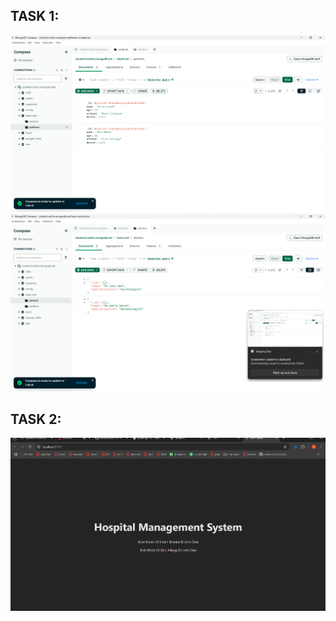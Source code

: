 ## TASK 1:
![alt text](<Screenshot 2025-03-19 154733.png>)
![alt text](<Screenshot 2025-03-19 154742.png>)

## TASK 2:
![alt text](<Screenshot 2025-03-19 155942.png>)